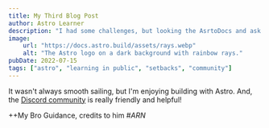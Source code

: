 ```yaml
---
title: My Third Blog Post
author: Astro Learner
description: "I had some challenges, but looking the AsrtoDocs and ask my Bro really helped!"
image:
    url: "https://docs.astro.build/assets/rays.webp"
    alt: "The Astro logo on a dark background with rainbow rays."
pubDate: 2022-07-15
tags: ["astro", "learning in public", "setbacks", "community"]
---
```

It wasn't always smooth sailing, but I'm enjoying building with Astro. And, the [Discord community](https://astro.build/chat) is really friendly and helpful!

++My Bro Guidance, credits to him _#ARN_